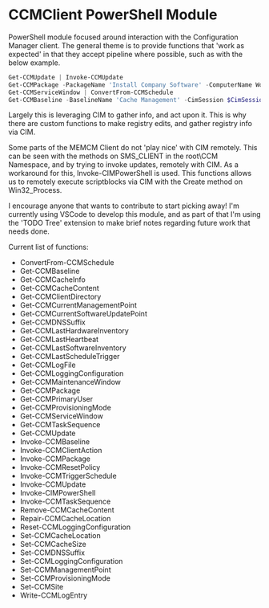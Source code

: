 # CCMClient PowerShell Module

PowerShell module focused around interaction with the Configuration Manager client. The general theme is to provide functions that 'work as expected' in that they accept pipeline where possible, such as with the below example. 

```Powershell
Get-CCMUpdate | Invoke-CCMUpdate
Get-CCMPackage -PackageName 'Install Company Software' -ComputerName Workstation1 | Invoke-CCMPackage
Get-CCMServiceWindow | ConvertFrom-CCMSchedule
Get-CCMBaseline -BaselineName 'Cache Management' -CimSession $CimSession1 | Invoke-CCMBaseline
```

Largely this is leveraging CIM to gather info, and act upon it. This is why there are custom functions to make registry edits, and gather registry info via CIM.

Some parts of the MEMCM Client do not 'play nice' with CIM remotely. This can be seen with the methods on SMS_CLIENT in the root\CCM Namespace, and by trying to invoke updates, remotely
with CIM. As a workaround for this, Invoke-CIMPowerShell is used. This functions allows us to remotely execute scriptblocks via CIM with the Create method on Win32_Process.

I encourage anyone that wants to contribute to start picking away! I'm currently using VSCode to develop this module, and as part of that I'm using the 'TODO Tree' extension to make brief notes regarding future work that needs done. 

Current list of functions:

* ConvertFrom-CCMSchedule
* Get-CCMBaseline
* Get-CCMCacheInfo
* Get-CCMCacheContent
* Get-CCMClientDirectory
* Get-CCMCurrentManagementPoint
* Get-CCMCurrentSoftwareUpdatePoint
* Get-CCMDNSSuffix
* Get-CCMLastHardwareInventory
* Get-CCMLastHeartbeat
* Get-CCMLastSoftwareInventory
* Get-CCMLastScheduleTrigger
* Get-CCMLogFile
* Get-CCMLoggingConfiguration
* Get-CCMMaintenanceWindow
* Get-CCMPackage
* Get-CCMPrimaryUser
* Get-CCMProvisioningMode
* Get-CCMServiceWindow
* Get-CCMTaskSequence
* Get-CCMUpdate
* Invoke-CCMBaseline
* Invoke-CCMClientAction
* Invoke-CCMPackage
* Invoke-CCMResetPolicy
* Invoke-CCMTriggerSchedule
* Invoke-CCMUpdate
* Invoke-CIMPowerShell
* Invoke-CCMTaskSequence
* Remove-CCMCacheContent
* Repair-CCMCacheLocation
* Reset-CCMLoggingConfiguration
* Set-CCMCacheLocation
* Set-CCMCacheSize
* Set-CCMDNSSuffix
* Set-CCMLoggingConfiguration
* Set-CCMManagementPoint
* Set-CCMProvisioningMode
* Set-CCMSite
* Write-CCMLogEntry